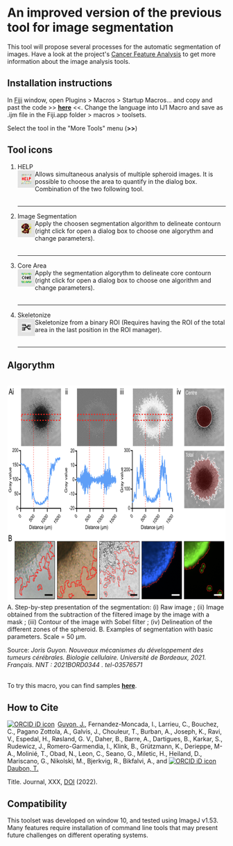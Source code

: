 # An improved version of the previous tool for image segmentation 

This tool will propose several processes for the automatic segmentation of images.
Have a look at the project's [Cancer Feature Analysis](https://github.com/Guyon-J/Cancer_Feature_Analysis/wiki/Welcome-to-the-Cancer-Feature-Analysis-wiki!) to get more information about the image analysis tools.


## Installation instructions
In [Fiji](https://fiji.sc/) window, open Plugins > Macros > Startup Macros... and copy and past the code >> __[here](https://raw.githubusercontent.com/Guyon-J/Macro_for_Spheroid_Analysis_v2/main/Macro_Image_Segmentation)__ <<. 
Change the language into IJ1 Macro and save as .ijm file in the Fiji.app folder > macros > toolsets.

Select the tool in the "More Tools" menu (**>>**)


## Tool icons
1. HELP <br> <img align='left' src="https://github.com/Guyon-J/Macro_for_Spheroid_Analysis_v2/blob/main/Image/Tool_Icons/1.png" height='40'/> Allows simultaneous analysis of multiple spheroid images. It is possible to choose the area to quantify in the dialog box. Combination of the two following tool. <br><br><hr>
2. Image Segmentation <br> <img align='left' src="https://github.com/Guyon-J/Macro_for_Spheroid_Analysis_v2/blob/main/Image/Tool_Icons/2.png" height='40'/> Apply the choosen segmentation algorithm to delineate contourn (right click for open a dialog box to choose one algorythm and change parameters). <br><br><hr>
3. Core Area <br> <img align='left' src="https://github.com/Guyon-J/Macro_for_Spheroid_Analysis_v2/blob/main/Image/Tool_Icons/3.png" height='40'/> Apply the segmentation algorythm to delineate core contourn (right click for open a dialog box to choose one algorithm and change parameters). <br><br><hr>
4. Skeletonize <br> <img align='left' src="https://github.com/Guyon-J/Macro_for_Spheroid_Analysis_v2/blob/main/Image/Tool_Icons/4.png" height='40'/> Skeletonize from a binary ROI (Requires having the ROI of the total area in the last position in the ROI manager). <br><br><hr>

## Algorythm
<br> <img src="https://github.com/Guyon-J/Macro_for_Spheroid_Analysis_v2/blob/main/Image/algorythm.png" height='500'/><br>
A. Step-by-step presentation of the segmentation: (i) Raw image ; (ii) Image obtained from the subtraction of the filtered image by the image with a mask ; (iii) Contour of the image with Sobel filter ; (iv) Delineation of the different zones of the spheroid. B. Examples of segmentation with basic parameters. Scale = 50 μm.
<br>

Source:<i> Joris Guyon. Nouveaux mécanismes du développement des tumeurs cérébrales. Biologie cellulaire. Université de Bordeaux, 2021. Français. NNT : 2021BORD0344 . tel-03576571 </i>
<br>
<br>

To try this macro, you can find samples __[here](https://github.com/Guyon-J/Macro_for_Spheroid_Analysis/tree/main/Images/Spheroid_Samples)__.


## How to Cite
<div itemscope itemtype="https://schema.org/Person"><a itemprop="sameAs" content="https://orcid.org/0000-0001-6692-2890" href="https://orcid.org/0000-0001-6692-2890" target="orcid.widget" rel="me noopener noreferrer" style="vertical-align:top;"><img src="https://orcid.org/sites/default/files/images/orcid_16x16.png" style="width:1em;margin-right:.5em;" alt="ORCID iD icon">Guyon, J.</a>, Fernandez-Moncada, I., Larrieu, C., Bouchez, C., Pagano Zottola, A., Galvis, J., Chouleur, T., Burban, A., Joseph, K., Ravi, V., Espedal, H., Røsland, G. V., Daher, B., Barre, A., Dartigues, B., Karkar, S., Rudewicz, J., Romero-Garmendia, I., Klink, B., Grützmann, K., Derieppe, M-A., Molinié, T., Obad, N., Leon, C., Seano, G., Miletic, H., Heiland, D., Mariscano, G., Nikolski, M., Bjerkvig, R., Bikfalvi, A., and <itemscope itemtype="https://schema.org/Person"><a itemprop="sameAs" content="https://orcid.org/0000-0002-0319-7617" href="https://orcid.org/0000-0002-0319-7617" target="orcid.widget" rel="me noopener noreferrer" style="vertical-align:top;"><img src="https://orcid.org/sites/default/files/images/orcid_16x16.png" style="width:1em;margin-right:.5em;" alt="ORCID iD icon">Daubon, T.</a> 

Title. Journal, XXX, [DOI](https://) (2022). 


## Compatibility

This toolset was developed on window 10, and tested using ImageJ v1.53. Many features require installation of command line tools that may present future challenges on different operating systems.
